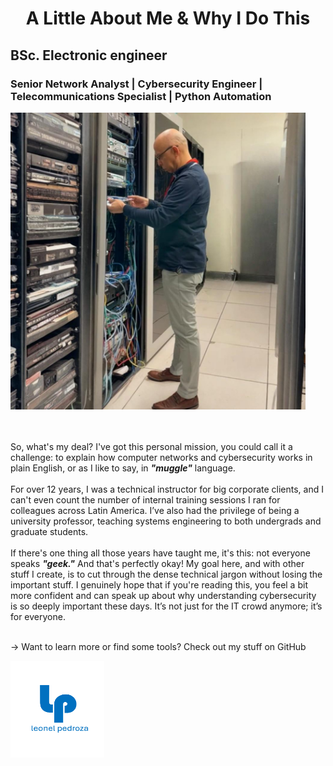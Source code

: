 <h1 align="center">A Little About Me & Why I Do This</h1>

<h2 align="leftr">
BSc. Electronic engineer </h2>
<h3 align="leftr">
Senior Network Analyst | Cybersecurity Engineer |<br>
Telecommunications Specialist | Python Automation
</h3>

<p align="left"> 
<img src="graficas/selfie.png" alt="Graph" width="472" height="475" alt="leonelpedroza" ></img> 
</p>
<br></br>
So, what's my deal? I've got this personal mission, you could call it a challenge: to explain how computer networks and cybersecurity works in plain English, or as I like to say, in <b><i>"muggle"</i></b> language. 
<br>
<br>
For over 12 years, I was a technical instructor for big corporate clients, and I can't even count the number of internal training sessions I ran for colleagues across Latin America. I’ve also had the privilege of being a university professor, teaching systems engineering to both undergrads and graduate students.
<br>
<br>
If there's one thing all those years have taught me, it's this: not everyone speaks <b><i>"geek."</i></b> And that's perfectly okay! My goal here, and with other stuff I create, is to cut through the dense technical jargon without losing the important stuff. I genuinely hope that if you're reading this, you feel a bit more confident and can speak up about why understanding cybersecurity is so deeply important these days. It’s not just for the IT crowd anymore; it’s for everyone.
<br>
<br>

→ Want to learn more or find some tools? Check out my stuff on GitHub
<p align="left"> 
<img src="graficas/logo-blue.png" alt="Graph" width="150" height="155" alt="leonelpedroza" ></img> 
</p>
